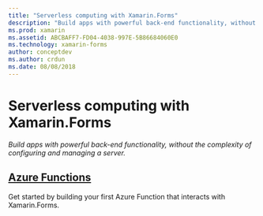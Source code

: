 ```yaml
---
title: "Serverless computing with Xamarin.Forms"
description: "Build apps with powerful back-end functionality, without the complexity of configuring and managing a server."
ms.prod: xamarin
ms.assetid: ABCBAFF7-FD04-4038-997E-5B86684060E0
ms.technology: xamarin-forms
author: conceptdev
ms.author: crdun
ms.date: 08/08/2018
---
```


# Serverless computing with Xamarin.Forms

_Build apps with powerful back-end functionality, without the complexity of configuring and managing a server._

## [Azure Functions](azure-functions.md)

Get started by building your first Azure Function that interacts with Xamarin.Forms.
